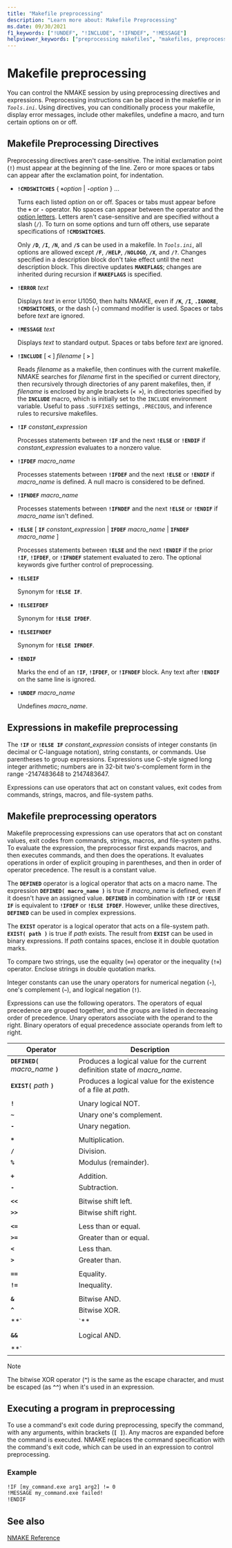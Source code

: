 ```yaml
---
title: "Makefile preprocessing"
description: "Learn more about: Makefile Preprocessing"
ms.date: 09/30/2021
f1_keywords: ["!UNDEF", "!INCLUDE", "!IFNDEF", "!MESSAGE"]
helpviewer_keywords: ["preprocessing makefiles", "makefiles, preprocessing", "!CMDSWITCHES directive", "!ELSE directive", "!ELSEIF directive", "!ELSEIFDEF directive", "!ELSEIFNDEF directive", "!ENDIF directive", "!ERROR directive", "!IF directive", "!IFDEF directive", "!IFNDEF directive", "!INCLUDE directive", "!MESSAGE directive", "!UNDEF directive", "directives, makefile preprocessing", "preprocessing directives, makefiles", "NMAKE program, expressions", "NMAKE program, preprocessor directives", "makefiles, preprocessing directives", "expressions [C++], makefile preprocessing", "operators [C++], makefile preprocessing", "EXIST operator", "preprocessing NMAKE makefile operators", "NMAKE program, operators", "DEFINED operator", "makefiles, preprocessing operators"]
---
```

# Makefile preprocessing

You can control the NMAKE session by using preprocessing directives and expressions. Preprocessing instructions can be placed in the makefile or in *`Tools.ini`*. Using directives, you can conditionally process your makefile, display error messages, include other makefiles, undefine a macro, and turn certain options on or off.

## <a name="makefile-preprocessing-directives"></a> Makefile Preprocessing Directives

Preprocessing directives aren't case-sensitive. The initial exclamation point (**`!`**) must appear at the beginning of the line. Zero or more spaces or tabs can appear after the exclamation point, for indentation.

- **`!CMDSWITCHES`** { **`+`**_option_ \| **`-`**_option_ } ...

   Turns each listed *option* on or off. Spaces or tabs must appear before the **`+`** or **`-`** operator. No spaces can appear between the operator and the [option letters](running-nmake.md#nmake-options). Letters aren't case-sensitive and are specified without a slash (`/`). To turn on some options and turn off others, use separate specifications of **`!CMDSWITCHES`**.

   Only **`/D`**, **`/I`**, **`/N`**, and **`/S`** can be used in a makefile. In *`Tools.ini`*, all options are allowed except **`/F`**, **`/HELP`**, **`/NOLOGO`**, **`/X`**, and **`/?`**. Changes specified in a description block don't take effect until the next description block. This directive updates **`MAKEFLAGS`**; changes are inherited during recursion if **`MAKEFLAGS`** is specified.

- **`!ERROR`** *text*

   Displays *text* in error U1050, then halts NMAKE, even if **`/K`**, **`/I`**, **`.IGNORE`**, **`!CMDSWITCHES`**, or the dash (**`-`**) command modifier is used. Spaces or tabs before *text* are ignored.

- **`!MESSAGE`** *text*

   Displays *text* to standard output. Spaces or tabs before *text* are ignored.

- **`!INCLUDE`** [ **`<`** ] *filename* [ **`>`** ]

   Reads *filename* as a makefile, then continues with the current makefile. NMAKE searches for *filename* first in the specified or current directory, then recursively through directories of any parent makefiles, then, if *filename* is enclosed by angle brackets (**`< >`**), in directories specified by the **`INCLUDE`** macro, which is initially set to the `INCLUDE` environment variable. Useful to pass `.SUFFIXES` settings, `.PRECIOUS`, and inference rules to recursive makefiles.

- **`!IF`** *constant_expression*

   Processes statements between **`!IF`** and the next **`!ELSE`** or **`!ENDIF`** if *constant_expression* evaluates to a nonzero value.

- **`!IFDEF`** *macro_name*

   Processes statements between **`!IFDEF`** and the next **`!ELSE`** or **`!ENDIF`** if *macro_name* is defined. A null macro is considered to be defined.

- **`!IFNDEF`** *macro_name*

   Processes statements between **`!IFNDEF`** and the next **`!ELSE`** or **`!ENDIF`** if *macro_name* isn't defined.

- **`!ELSE`** [ **`IF`** *constant_expression* \| **`IFDEF`** *macro_name* \| **`IFNDEF`** *macro_name* ]

   Processes statements between **`!ELSE`** and the next **`!ENDIF`** if the prior **`!IF`**, **`!IFDEF`**, or **`!IFNDEF`** statement evaluated to zero. The optional keywords give further control of preprocessing.

- **`!ELSEIF`**

   Synonym for **`!ELSE IF`**.

- **`!ELSEIFDEF`**

   Synonym for **`!ELSE IFDEF`**.

- **`!ELSEIFNDEF`**

   Synonym for **`!ELSE IFNDEF`**.

- **`!ENDIF`**

   Marks the end of an **`!IF`**, **`!IFDEF`**, or **`!IFNDEF`** block. Any text after **`!ENDIF`** on the same line is ignored.

- **`!UNDEF`** *macro_name*

   Undefines *macro_name*.

## <a name="expressions-in-makefile-preprocessing"></a> Expressions in makefile preprocessing

The **`!IF`** or **`!ELSE IF`** *constant_expression* consists of integer constants (in decimal or C-language notation), string constants, or commands. Use parentheses to group expressions. Expressions use C-style signed long integer arithmetic; numbers are in 32-bit two's-complement form in the range -2147483648 to 2147483647.

Expressions can use operators that act on constant values, exit codes from commands, strings, macros, and file-system paths.

## <a name="makefile-preprocessing-operators"></a> Makefile preprocessing operators

Makefile preprocessing expressions can use operators that act on constant values, exit codes from commands, strings, macros, and file-system paths. To evaluate the expression, the preprocessor first expands macros, and then executes commands, and then does the operations. It evaluates operations in order of explicit grouping in parentheses, and then in order of operator precedence. The result is a constant value.

The **`DEFINED`** operator is a logical operator that acts on a macro name. The expression **`DEFINED( macro_name )`** is true if *macro_name* is defined, even if it doesn't have an assigned value. **`DEFINED`** in combination with **`!IF`** or **`!ELSE IF`** is equivalent to **`!IFDEF`** or **`!ELSE IFDEF`**. However, unlike these directives, **`DEFINED`** can be used in complex expressions.

The **`EXIST`** operator is a logical operator that acts on a file-system path. **`EXIST( path )`** is true if *path* exists. The result from **`EXIST`** can be used in binary expressions. If *path* contains spaces, enclose it in double quotation marks.

To compare two strings, use the equality (**`==`**) operator or the inequality (**`!=`**) operator. Enclose strings in double quotation marks.

Integer constants can use the unary operators for numerical negation (**`-`**), one's complement (**`~`**), and logical negation (**`!`**).

Expressions can use the following operators. The operators of equal precedence are grouped together, and the groups are listed in decreasing order of precedence. Unary operators associate with the operand to the right. Binary operators of equal precedence associate operands from left to right.

| Operator | Description |
|--|--|
| **`DEFINED(`** *macro_name* **`)`** | Produces a logical value for the current definition state of *macro_name*. |
| **`EXIST(`** *path* **`)`** | Produces a logical value for the existence of a file at *path*. |
|  |  |
| **`!`** | Unary logical NOT. |
| **`~`** | Unary one's complement. |
| **`-`** | Unary negation. |
|  |  |
| **`*`** | Multiplication. |
| **`/`** | Division. |
| **`%`** | Modulus (remainder). |
|  |  |
| **`+`** | Addition. |
| **`-`** | Subtraction. |
|  |  |
| **`<<`** | Bitwise shift left. |
| **`>>`** | Bitwise shift right. |
|  |  |
| **`<=`** | Less than or equal. |
| **`>=`** | Greater than or equal. |
| **`<`** | Less than. |
| **`>`** | Greater than. |
|  |  |
| **`==`** | Equality. |
| **`!=`** | Inequality. |
|  |  |
| **`&`** | Bitwise AND. |
| **`^`** | Bitwise XOR. |
| **` | `** | Bitwise OR. |
|  |  |
| **`&&`** | Logical AND. |
|  |  |
| **` || `** | Logical OR. |

> [!NOTE]
> The bitwise XOR operator (**`^`**) is the same as the escape character, and must be escaped (as **`^^`**) when it's used in an expression.

## <a name="executing-a-program-in-preprocessing"></a> Executing a program in preprocessing

To use a command's exit code during preprocessing, specify the command, with any arguments, within brackets (**`[ ]`**). Any macros are expanded before the command is executed. NMAKE replaces the command specification with the command's exit code, which can be used in an expression to control preprocessing.

### Example

```Makefile
!IF [my_command.exe arg1 arg2] != 0
!MESSAGE my_command.exe failed!
!ENDIF
```

## See also

[NMAKE Reference](nmake-reference.md)
